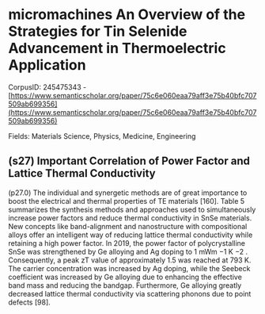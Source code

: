 # micromachines An Overview of the Strategies for Tin Selenide Advancement in Thermoelectric Application

CorpusID: 245475343 - [https://www.semanticscholar.org/paper/75c6e060eaa79aff3e75b40bfc707509ab699356](https://www.semanticscholar.org/paper/75c6e060eaa79aff3e75b40bfc707509ab699356)

Fields: Materials Science, Physics, Medicine, Engineering

## (s27) Important Correlation of Power Factor and Lattice Thermal Conductivity
(p27.0) The individual and synergetic methods are of great importance to boost the electrical and thermal properties of TE materials [160]. Table 5 summarizes the synthesis methods and approaches used to simultaneously increase power factors and reduce thermal conductivity in SnSe materials. New concepts like band-alignment and nanostructure with compositional alloys offer an intelligent way of reducing lattice thermal conductivity while retaining a high power factor. In 2019, the power factor of polycrystalline SnSe was strengthened by Ge alloying and Ag doping to 1 mWm −1 K −2 . Consequently, a peak zT value of approximately 1.5 was reached at 793 K. The carrier concentration was increased by Ag doping, while the Seebeck coefficient was increased by Ge alloying due to enhancing the effective band mass and reducing the bandgap. Furthermore, Ge alloying greatly decreased lattice thermal conductivity via scattering phonons due to point defects [98].
